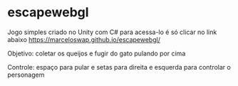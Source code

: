 # escapewebgl
Jogo simples criado no Unity com C# para acessa-lo é só clicar no link abaixo
https://marceloswap.github.io/escapewebgl/

Objetivo: coletar os queijos e fugir do gato pulando por cima

Controle: espaço para pular e setas para direita e esquerda para controlar o personagem
